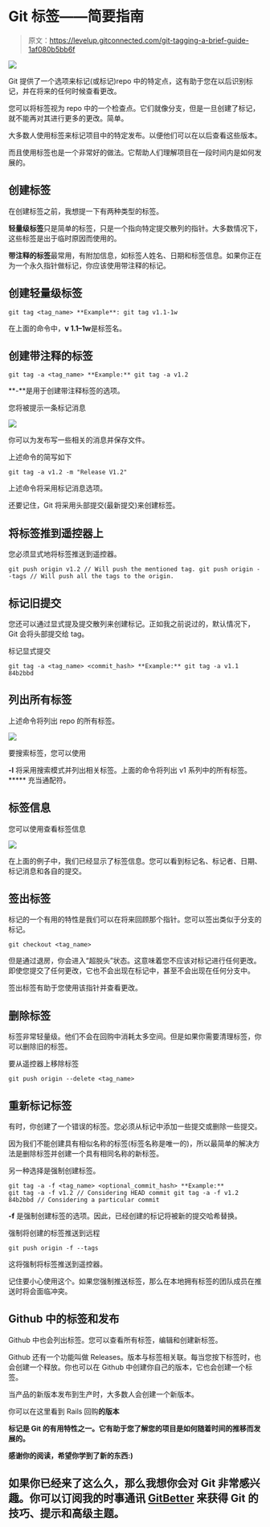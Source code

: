# Git 标签——简要指南

> 原文：<https://levelup.gitconnected.com/git-tagging-a-brief-guide-1af080b5bb6f>

![](img/057a253818347a67b475ee3239e746a8.png)

Git 提供了一个选项来标记(或标记)repo 中的特定点，这有助于您在以后识别标记，并在将来的任何时候查看更改。

您可以将标签视为 repo 中的一个检查点。它们就像分支，但是一旦创建了标记，就不能再对其进行更多的更改。简单。

大多数人使用标签来标记项目中的特定发布。以便他们可以在以后查看这些版本。

而且使用标签也是一个非常好的做法。它帮助人们理解项目在一段时间内是如何发展的。

## 创建标签

在创建标签之前，我想提一下有两种类型的标签。

**轻量级标签**只是简单的标签，只是一个指向特定提交散列的指针。大多数情况下，这些标签是出于临时原因而使用的。

**带注释的标签**最常用，有附加信息，如标签人姓名、日期和标签信息。如果你正在为一个永久指针做标记，你应该使用带注释的标记。

## 创建轻量级标签

```
git tag <tag_name> **Example**: git tag v1.1-1w
```

在上面的命令中，**v 1.1–1w**是标签名。

## 创建带注释的标签

```
git tag -a <tag_name> **Example:** git tag -a v1.2
```

**-**是用于创建带注释标签的选项。

您将被提示一条标记消息

![](img/efe247887853d1723d44a21670687628.png)

你可以为发布写一些相关的消息并保存文件。

上述命令的简写如下

```
git tag -a v1.2 -m "Release V1.2"
```

上述命令将采用标记消息选项。

还要记住，Git 将采用头部提交(最新提交)来创建标签。

## 将标签推到遥控器上

您必须显式地将标签推送到遥控器。

```
git push origin v1.2 // Will push the mentioned tag. git push origin --tags // Will push all the tags to the origin.
```

## 标记旧提交

您还可以通过显式提及提交散列来创建标记。正如我之前说过的，默认情况下，Git 会将头部提交给 tag。

标记显式提交

```
git tag -a <tag_name> <commit_hash> **Example:** git tag -a v1.1 84b2bbd
```

## 列出所有标签

上述命令将列出 repo 的所有标签。

![](img/4ccfa86ffffb29a52b0d1798b43f7f70.png)

要搜索标签，您可以使用

**-l** 将采用搜索模式并列出相关标签。上面的命令将列出 v1 系列中的所有标签。 ***** 充当通配符。

## 标签信息

您可以使用查看标签信息

![](img/b6b2784d8a4067c641eb0b4c6755dbd0.png)

在上面的例子中，我们已经显示了标签信息。您可以看到标记名、标记者、日期、标记消息和各自的提交。

## 签出标签

标记的一个有用的特性是我们可以在将来回顾那个指针。您可以签出类似于分支的标记。

```
git checkout <tag_name>
```

但是通过退房，你会进入“超脱头”状态。这意味着您不应该对标记进行任何更改。即使您提交了任何更改，它也不会出现在标记中，甚至不会出现在任何分支中。

签出标签有助于您使用该指针并查看更改。

## 删除标签

标签非常轻量级。他们不会在回购中消耗太多空间。但是如果你需要清理标签，你可以删除旧的标签。

要从遥控器上移除标签

```
git push origin --delete <tag_name>
```

## 重新标记标签

有时，你创建了一个错误的标签。您必须从标记中添加一些提交或删除一些提交。

因为我们不能创建具有相似名称的标签(标签名称是唯一的)，所以最简单的解决方法是删除标签并创建一个具有相同名称的新标签。

另一种选择是强制创建标签。

```
git tag -a -f <tag_name> <optional_commit_hash> **Example:** 
git tag -a -f v1.2 // Considering HEAD commit git tag -a -f v1.2 84b2bbd // Considering a particular commit
```

**-f** 是强制创建标签的选项。因此，已经创建的标记将被新的提交哈希替换。

强制将创建的标签推送到远程

```
git push origin -f --tags
```

这将强制将标签推送到遥控器。

记住要小心使用这个。如果您强制推送标签，那么在本地拥有标签的团队成员在推送时将会面临冲突。

## Github 中的标签和发布

Github 中也会列出标签。您可以查看所有标签，编辑和创建新标签。

Github 还有一个功能叫做 Releases。版本与标签相关联。每当您按下标签时，也会创建一个释放。你也可以在 Github 中创建你自己的版本，它也会创建一个标签。

当产品的新版本发布到生产时，大多数人会创建一个新版本。

你可以在这里看到 Rails 回购[](https://github.com/rails/rails/releases)**的版本**

**标记是 Git 的有用特性之一。它有助于您了解您的项目是如何随着时间的推移而发展的。**

**感谢你的阅读，希望你学到了新的东西:)**

## **如果你已经来了这么久，那么我想你会对 Git 非常感兴趣。你可以订阅我的时事通讯 [GitBetter](https://gitbetter.substack.com/) 来获得 Git 的技巧、提示和高级主题。**
